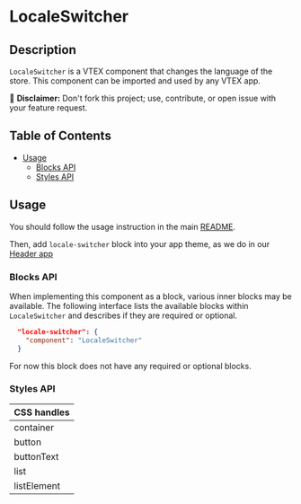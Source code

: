 # LocaleSwitcher

## Description

`LocaleSwitcher` is a VTEX component that changes the language of the store. 
This component can be imported and used by any VTEX app.

:loudspeaker: **Disclaimer:** Don't fork this project; use, contribute, or open issue with your feature request.

## Table of Contents
- [Usage](#usage)
  - [Blocks API](#blocks-api)
  - [Styles API](#styles-api)

## Usage

You should follow the usage instruction in the main [README](/README.md#usage).

Then, add `locale-switcher` block into your app theme, as we do in our [Header app](https://github.com/vtex-apps/store-header/blob/master/store/blocks.json)

### Blocks API

When implementing this component as a block, various inner blocks may be available. The following interface lists the available blocks within `LocaleSwitcher` and describes if they are required or optional.

```json
  "locale-switcher": {
    "component": "LocaleSwitcher"
  }
```

For now this block does not have any required or optional blocks.


### Styles API

| CSS handles |
| --- |
| container |
| button |
| buttonText |
| list |
| listElement |
